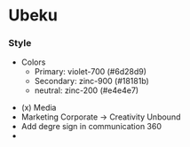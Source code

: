 # Ubeku

### Style
- Colors
    * Primary: violet-700 (#6d28d9)
    * Secondary: zinc-900 (#18181b)
    * neutral: zinc-200 (#e4e4e7)

* (x) Media 
* Marketing Corporate -> Creativity Unbound
* Add degre sign in communication 360
* 